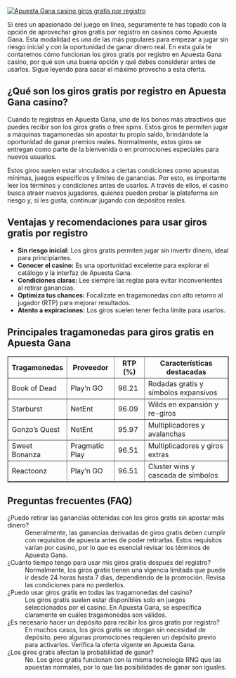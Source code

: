 [![Apuesta Gana casino giros gratis por registro](https://123-caf.pages.dev/gitsignup.png)](https://vrmoo.ru/Bt82HjjY)

<div> <p>Si eres un apasionado del juego en línea, seguramente te has topado con la opción de aprovechar giros gratis por registro en casinos como Apuesta Gana. Esta modalidad es una de las más populares para empezar a jugar sin riesgo inicial y con la oportunidad de ganar dinero real. En esta guía te contaremos cómo funcionan los giros gratis por registro en Apuesta Gana casino, por qué son una buena opción y qué debes considerar antes de usarlos. Sigue leyendo para sacar el máximo provecho a esta oferta.</p>  <h2>¿Qué son los giros gratis por registro en Apuesta Gana casino?</h2> <p>Cuando te registras en Apuesta Gana, uno de los bonos más atractivos que puedes recibir son los giros gratis o free spins. Estos giros te permiten jugar a máquinas tragamonedas sin apostar tu propio saldo, brindándote la oportunidad de ganar premios reales. Normalmente, estos giros se entregan como parte de la bienvenida o en promociones especiales para nuevos usuarios.</p> <p>Estos giros suelen estar vinculados a ciertas condiciones como apuestas mínimas, juegos específicos y límites de ganancias. Por esto, es importante leer los términos y condiciones antes de usarlos. A través de ellos, el casino busca atraer nuevos jugadores, quienes pueden probar la plataforma sin riesgo y, si les gusta, continuar jugando con depósitos reales.</p>  <h2>Ventajas y recomendaciones para usar giros gratis por registro</h2> <ul> <li><strong>Sin riesgo inicial:</strong> Los giros gratis permiten jugar sin invertir dinero, ideal para principiantes.</li> <li><strong>Conocer el casino:</strong> Es una oportunidad excelente para explorar el catálogo y la interfaz de Apuesta Gana.</li> <li><strong>Condiciones claras:</strong> Lee siempre las reglas para evitar inconvenientes al retirar ganancias.</li> <li><strong>Optimiza tus chances:</strong> Focalízate en tragamonedas con alto retorno al jugador (RTP) para mejorar resultados.</li> <li><strong>Atento a expiraciones:</strong> Los giros suelen tener fecha límite para usarlos.</li> </ul>  <h2>Principales tragamonedas para giros gratis en Apuesta Gana</h2> <table border="1" cellspacing="0" cellpadding="5"> <thead> <tr> <th>Tragamonedas</th> <th>Proveedor</th> <th>RTP (%)</th> <th>Características destacadas</th> </tr> </thead> <tbody> <tr> <td>Book of Dead</td> <td>Play’n GO</td> <td>96.21</td> <td>Rodadas gratis y símbolos expansivos</td> </tr> <tr> <td>Starburst</td> <td>NetEnt</td> <td>96.09</td> <td>Wilds en expansión y re-giros</td> </tr> <tr> <td>Gonzo’s Quest</td> <td>NetEnt</td> <td>95.97</td> <td>Multiplicadores y avalanchas</td> </tr> <tr> <td>Sweet Bonanza</td> <td>Pragmatic Play</td> <td>96.51</td> <td>Multiplicadores y giros extras</td> </tr> <tr> <td>Reactoonz</td> <td>Play’n GO</td> <td>96.51</td> <td>Cluster wins y cascada de símbolos</td> </tr> </tbody> </table>  <h2>Preguntas frecuentes (FAQ)</h2> <dl> <dt>¿Puedo retirar las ganancias obtenidas con los giros gratis sin apostar más dinero?</dt> <dd>Generalmente, las ganancias derivadas de giros gratis deben cumplir con requisitos de apuesta antes de poder retirarlas. Estos requisitos varían por casino, por lo que es esencial revisar los términos de Apuesta Gana.</dd>  <dt>¿Cuánto tiempo tengo para usar mis giros gratis después del registro?</dt> <dd>Normalmente, los giros gratis tienen una vigencia limitada que puede ir desde 24 horas hasta 7 días, dependiendo de la promoción. Revisa las condiciones para no perderlos.</dd>  <dt>¿Puedo usar giros gratis en todas las tragamonedas del casino?</dt> <dd>Los giros gratis suelen estar disponibles solo en juegos seleccionados por el casino. En Apuesta Gana, se especifica claramente en cuáles tragamonedas son válidos.</dd>  <dt>¿Es necesario hacer un depósito para recibir los giros gratis por registro?</dt> <dd>En muchos casos, los giros gratis se otorgan sin necesidad de depósito, pero algunas promociones requieren un depósito previo para activarlos. Verifica la oferta vigente en Apuesta Gana.</dd>  <dt>¿Los giros gratis afectan la probabilidad de ganar?</dt> <dd>No. Los giros gratis funcionan con la misma tecnología RNG que las apuestas normales, por lo que las posibilidades de ganar son iguales.</dd> </dl> </div>